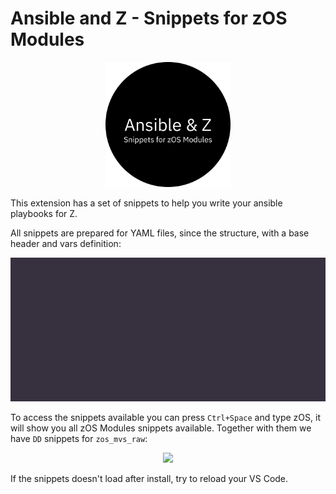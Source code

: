 # Ansible and Z - Snippets for zOS Modules
<div align="center"> <img src='./img/ansiblez.png' width="200"/></div>

This extension has a set of snippets to help you write your ansible playbooks for Z.

All snippets are prepared for YAML files, since the structure, with a base header and vars definition:

<div align="center"> <img src='./img/base.gif'/></div>

To access the snippets available you can press `Ctrl+Space` and type zOS, it will show you all zOS Modules snippets available. Together with them we have `DD` snippets for `zos_mvs_raw`:

<div align="center"> <img src='./img/snippets.gif'/></div>

If the snippets doesn't load after install, try to reload your VS Code.